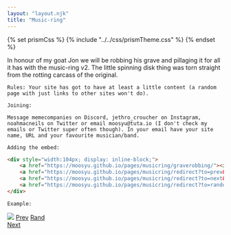 ```yaml
---
layout: "layout.njk"
title: "Music-ring"
---
```


{% set prismCss %} {% include "../../css/prismTheme.css" %} {% endset %}
<style>
    {{ prismCss | cssmin | safe }}
</style>

<div class="background-div">
    In honour of my goat Jon we will be robbing his grave and pillaging it for all it has with the music-ring v2. The little spinning disk thing was torn straight from the rotting carcass of the original.

    Rules: Your site has got to have at least a little content (a random page with just links to other sites won't do).

    Joining:

    Message memecompanies on Discord, jethro_croucher on Instagram, noahmacneils on Twitter or email moosyu@tuta.io (I don't check my emails or Twitter super often though). In your email have your site name, URL and your favourite musician/band.

    Adding the embed:

```html
<div style="width:104px; display: inline-block;">
    <a href="https://moosyu.github.io/pages/musicring/graverobbing/"><img style="image-rendering: pixelated;" src="/assets/music_disk.gif"></a>
    <a href="https://moosyu.github.io/pages/musicring/redirect?to=prev&name=NAME">Prev</a>
    <a href="https://moosyu.github.io/pages/musicring/redirect?to=next&name=NAME">Rand</a>
    <a href="https://moosyu.github.io/pages/musicring/redirect?to=random&name=NAME">Next</a>
</div>
```

    Example:

<div style="width:104px; display: inline-block;">
    <a href="https://moosyu.github.io/pages/musicring/graverobbing/"><img style="image-rendering: pixelated;" src="/assets/music_disk.gif"></a>
    <a href="https://moosyu.github.io/pages/musicring/redirect?to=prev&name=moosyu">Prev</a>
    <a href="https://moosyu.github.io/pages/musicring/redirect?to=next&name=moosyu">Rand</a>
    <a href="https://moosyu.github.io/pages/musicring/redirect?to=random&name=moosyu">Next</a>
</div>

<div id="members"></div>

<script>
    const DATA_FOR_WEBRING = `/sitesMusicRing.json`;

const list = document.getElementById("members");

function convertHTML(str) {
  var regexTable =  {
    '&': '&amp;',
    '<': '&lt;',
    '>': '&gt;',
    '"': '&quot;',
    '\'': '&apos;'
    };

  let result = str;

  var regexKeys = Object.keys(regexTable);

  for (var i=0; i<regexKeys.length; i++) {

    let regex = new RegExp(regexKeys[i], 'g');
    result = result.replace(regex, regexTable[regexKeys[i]]);
  }

  return result;
}

fetch(DATA_FOR_WEBRING)
  .then((response) => response.json())
  .then((sites) => {
    list.innerHTML = `
    <table class="music-table">
    <thead>
        <tr>
        <th scope="col">Member</th>
        <th scope="col">URL</th>
        <th scope="col">Favourite musician/band</th>
        </tr>
    </thead>
    <tbody>
    </tbody>
    <tfoot>
        <tr>
        <th scope="row" colspan="2">Members</th>
        <td>${sites.length}</td>
        </tr>
    </tfoot>
    </table>
    `;
    for (var i = 0; i < sites.length; i++) {
      let rowHTML = `
        <tr>
          <td>${convertHTML(sites[i].name)}</td>
          <td><a href="${sites[i].url}">${sites[i].url}</a></td>
          <td>${convertHTML(sites[i].musician)}</td>
        </tr>
      `;
      list.querySelector('tbody').innerHTML += rowHTML;
    }
  });
</script>